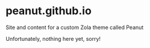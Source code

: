 # peanut.github.io
Site and content for a custom Zola theme called Peanut

Unfortunately, nothing here yet, sorry!

